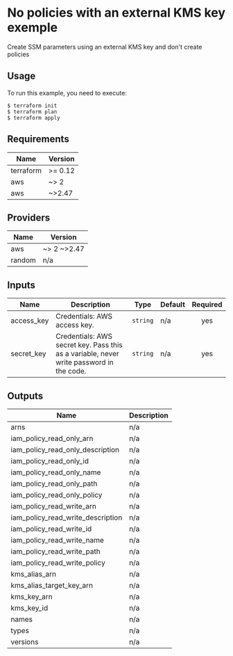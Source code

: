 # No policies with an external KMS key exemple

Create SSM parameters using an external KMS key and don't create policies

## Usage

To run this example, you need to execute:

```
$ terraform init
$ terraform plan
$ terraform apply
```

<!-- BEGINNING OF PRE-COMMIT-TERRAFORM DOCS HOOK -->
## Requirements

| Name | Version |
|------|---------|
| terraform | >= 0.12 |
| aws | ~> 2 |
| aws | ~>2.47 |

## Providers

| Name | Version |
|------|---------|
| aws | ~> 2 ~>2.47 |
| random | n/a |

## Inputs

| Name | Description | Type | Default | Required |
|------|-------------|------|---------|:--------:|
| access\_key | Credentials: AWS access key. | `string` | n/a | yes |
| secret\_key | Credentials: AWS secret key. Pass this as a variable, never write password in the code. | `string` | n/a | yes |

## Outputs

| Name | Description |
|------|-------------|
| arns | n/a |
| iam\_policy\_read\_only\_arn | n/a |
| iam\_policy\_read\_only\_description | n/a |
| iam\_policy\_read\_only\_id | n/a |
| iam\_policy\_read\_only\_name | n/a |
| iam\_policy\_read\_only\_path | n/a |
| iam\_policy\_read\_only\_policy | n/a |
| iam\_policy\_read\_write\_arn | n/a |
| iam\_policy\_read\_write\_description | n/a |
| iam\_policy\_read\_write\_id | n/a |
| iam\_policy\_read\_write\_name | n/a |
| iam\_policy\_read\_write\_path | n/a |
| iam\_policy\_read\_write\_policy | n/a |
| kms\_alias\_arn | n/a |
| kms\_alias\_target\_key\_arn | n/a |
| kms\_key\_arn | n/a |
| kms\_key\_id | n/a |
| names | n/a |
| types | n/a |
| versions | n/a |

<!-- END OF PRE-COMMIT-TERRAFORM DOCS HOOK -->
